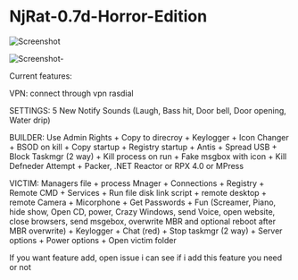 # NjRat-0.7d-Horror-Edition

![Screenshot](https://github.com/De-eloper/NjRat-0.7d-Horror-Edition/raw/main/Screenshot_.PNG?raw=true)

![Screenshot-](https://raw.githubusercontent.com/De-eloper/NjRat-0.7d-Horror-Edition/main/Screenshot-.png?raw=true)

Current features:

VPN:
connect through vpn rasdial

SETTINGS: 5 New Notify Sounds (Laugh, Bass hit, Door bell, Door opening, Water drip)

BUILDER:
Use Admin Rights +
Copy to direcroy + 
Keylogger + 
Icon Changer +
BSOD on kill + 
Copy startup + 
Registry  startup + 
Antis + 
Spread USB + 
Block Taskmgr (2 way) + 
Kill process on run + 
Fake msgbox with icon + 
Kill Defneder Attempt + 
Packer, .NET Reactor or RPX 4.0 or MPress

VICTIM:
Managers file + 
process Mnager + 
Connections + 
Registry + 
Remote CMD + 
Services + 
Run file disk link script + 
remote desktop + 
remote Camera + 
Micorphone + 
Get Passwords + 
Fun (Screamer, Piano, hide show, Open CD, power, Crazy Windows, send Voice, open website, close browsers, send msgebox, overwrite MBR and optional reboot after MBR overwrite) + 
Keylogger + 
Chat (red) + 
Stop taskmgr (2 way) + 
Server options + 
Power options + 
Open victim folder


If you want feature add, open issue i can see if i add this feature you need or not
